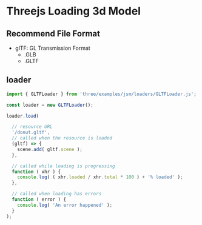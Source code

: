 # Threejs Loading 3d Model

## Recommend File Format

- glTF: GL Transmission Format
  - .GLB
  - .GLTF

## loader

```js
import { GLTFLoader } from 'three/examples/jsm/loaders/GLTFLoader.js';

const loader = new GLTFLoader();

loader.load(

  // resource URL
  '/donut.gltf',
  // called when the resource is loaded
  (gltf) => {
    scene.add( gltf.scene );
  },

  // called while loading is progressing
  function ( xhr ) {
    console.log( ( xhr.loaded / xhr.total * 100 ) + '% loaded' );
  },

  // called when loading has errors
  function ( error ) {
    console.log( 'An error happened' );
  }
);
```
